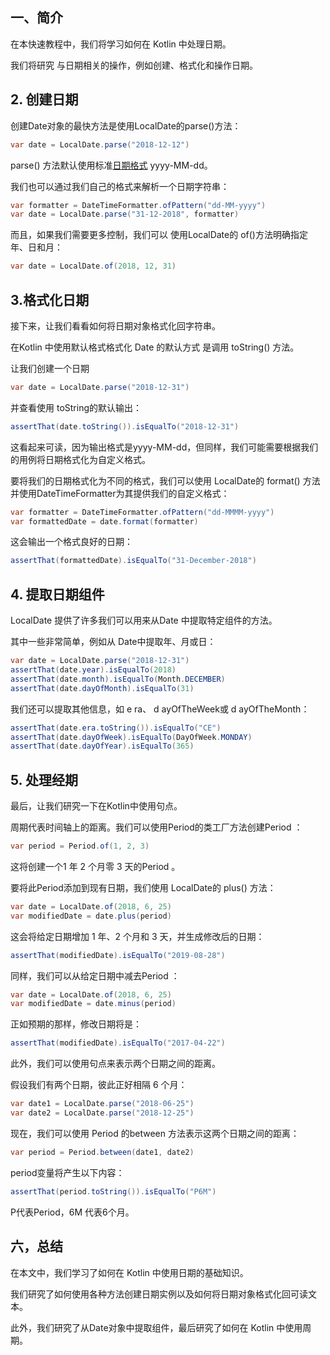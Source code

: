 ## 一、简介 

在本快速教程中，我们将学习如何在 Kotlin 中处理日期。

我们将研究 与日期相关的操作，例如创建、格式化和操作日期。

## 2. 创建日期

创建Date对象的最快方法是使用LocalDate的parse()方法：

```java
var date = LocalDate.parse("2018-12-12")
```

parse() 方法默认使用标准[日期格式](https://en.wikipedia.org/wiki/ISO_8601) yyyy-MM-dd。

我们也可以通过我们自己的格式来解析一个日期字符串：

```java
var formatter = DateTimeFormatter.ofPattern("dd-MM-yyyy")
var date = LocalDate.parse("31-12-2018", formatter)
```

而且，如果我们需要更多控制，我们可以 使用LocalDate的 of()方法明确指定 年、日和月：

```java
var date = LocalDate.of(2018, 12, 31)
```

## 3.格式化日期

接下来，让我们看看如何将日期对象格式化回字符串。

在Kotlin 中使用默认格式格式化 Date 的默认方式 是调用 toString() 方法。

让我们创建一个日期

```java
var date = LocalDate.parse("2018-12-31")
```

并查看使用 toString的默认输出：

```java
assertThat(date.toString()).isEqualTo("2018-12-31")
```

这看起来可读，因为输出格式是yyyy-MM-dd，但同样，我们可能需要根据我们的用例将日期格式化为自定义格式。

要将我们的日期格式化为不同的格式，我们可以使用 LocalDate的 format() 方法并使用DateTimeFormatter为其提供我们的自定义格式：

```java
var formatter = DateTimeFormatter.ofPattern("dd-MMMM-yyyy")
var formattedDate = date.format(formatter)
```

这会输出一个格式良好的日期：

```java
assertThat(formattedDate).isEqualTo("31-December-2018")
```

## 4. 提取日期组件

LocalDate 提供了许多我们可以用来从Date 中提取特定组件的方法。

其中一些非常简单，例如从 Date中提取年、月或日：

```java
var date = LocalDate.parse("2018-12-31")
assertThat(date.year).isEqualTo(2018)
assertThat(date.month).isEqualTo(Month.DECEMBER)
assertThat(date.dayOfMonth).isEqualTo(31)
```

我们还可以提取其他信息，如 e ra、 d ayOfTheWeek或 d ayOfTheMonth：

```java
assertThat(date.era.toString()).isEqualTo("CE")        
assertThat(date.dayOfWeek).isEqualTo(DayOfWeek.MONDAY)
assertThat(date.dayOfYear).isEqualTo(365)
```

## 5. 处理经期

最后，让我们研究一下在Kotlin中使用句点。

周期代表时间轴上的距离。我们可以使用Period的类工厂方法创建Period ：

```java
var period = Period.of(1, 2, 3)
```

这将创建一个1 年 2 个月零 3 天的Period 。

要将此Period添加到现有日期，我们使用 LocalDate的 plus() 方法：

```java
var date = LocalDate.of(2018, 6, 25)
var modifiedDate = date.plus(period)
```

这会将给定日期增加 1 年、2 个月和 3 天，并生成修改后的日期：

```java
assertThat(modifiedDate).isEqualTo("2019-08-28")
```

同样，我们可以从给定日期中减去Period ：

```java
var date = LocalDate.of(2018, 6, 25)
var modifiedDate = date.minus(period)
```

正如预期的那样，修改日期将是：

```java
assertThat(modifiedDate).isEqualTo("2017-04-22")
```

此外，我们可以使用句点来表示两个日期之间的距离。

假设我们有两个日期，彼此正好相隔 6 个月：

```java
var date1 = LocalDate.parse("2018-06-25")
var date2 = LocalDate.parse("2018-12-25")
```

现在，我们可以使用 Period 的between 方法表示这两个日期之间的距离：

```java
var period = Period.between(date1, date2)
```

period变量将产生以下内容：

```java
assertThat(period.toString()).isEqualTo("P6M")
```

P代表Period，6M 代表6个月。

## 六，总结

在本文中，我们学习了如何在 Kotlin 中使用日期的基础知识。

我们研究了如何使用各种方法创建日期实例以及如何将日期对象格式化回可读文本。

此外，我们研究了从Date对象中提取组件，最后研究了如何在 Kotlin 中使用周期。